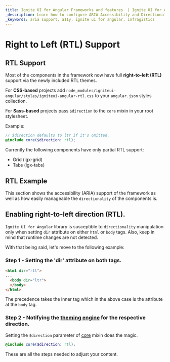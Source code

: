 ```yaml
---
title: Ignite UI for Angular Frameworks and features  | Ignite UI for Angular | Infragistics
_description: Learn how to configure ARIA Accessibility and Directionality of your application with Ignite UI for Angular
_keywords: aria support, a11y, ignite ui for angular, infragistics
---
```


# Right to Left (RTL) Support

## RTL Support 
Most of the components in the framework now have full **right-to-left (RTL)** support via the newly included RTL themes.

For **CSS-based** projects add `node_modules/igniteui-angular/styles/igniteui-angular-rtl.css` to your `angular.json` styles collection.

For **Sass-based** projects pass `$direction` to the `core` mixin in your root stylesheet.

Example:

```scss
// $direction defaults to ltr if it's omitted.
@include core($direction: rtl);
```

Currently the following components have only partial RTL support:

* Grid (igx-grid)
* Tabs (igx-tabs)

## RTL Example
This section shows the accessibility (ARIA) support of the framework as well as how easily manageable the `directionality` of the components is.

<code-view style="height: 600px" 
           data-demos-base-url="{environment:demosBaseUrl}" 
           iframe-src="{environment:demosBaseUrl}/scheduling/calendar-rtl-sample" alt="Angular RTL Support Example">
</code-view>



## Enabling right-to-left direction (RTL).

`Ignite UI for Angular` library is susceptible to `directionality` manipulation only when setting `dir` attribute on either `html` or `body` tags. Also, keep in mind that runtime changes are not detected.

With that being said, let's move to the following example:

### Step 1 - Setting the 'dir' attribute on both tags.

```html
<html dir="rtl">
...
  <body dir="ltr">
  </body>
</html>
```

The precedence takes the inner tag which in the above case is the attribute at the `body` tag.

### Step 2 - Notifying the [theming engine](../themes/index.md) for the respective direction.

Setting the `$direction` parameter of [core]({environment:sassApiUrl}/index.html#mixin-core) mixin does the magic.

```scss 
@include core($direction: rtl);
```

These are all the steps needed to adjust your content.


